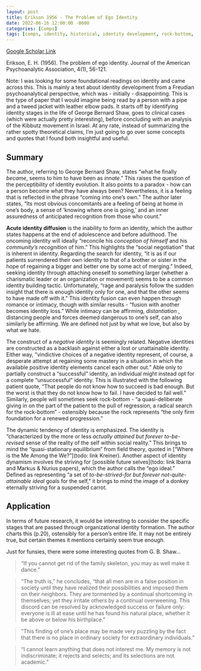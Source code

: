 ```yaml
---
layout: post
title: Erikson 1956 - The Problem of Ego Identity
date: 2022-06-16 12:00:00 -0600
categories: [Comps]
tags: [comps, identity, historical, identity development, rock-bottom, comps]
---
```

[Google Scholar Link](https://scholar.google.com/scholar?hl=en&as_sdt=0%2C45&q=erikson+problem+of+ego+identity&btnG=&oq=erikson+problem+of+)

Erikson, E. H. (1956). The problem of ego identity. Journal of the American Psychoanalytic Association, 4(1), 56-121.

Note: I was looking for some foundational readings on identity and came across this.  This is mainly a text about identity development from a Freudian psychoanalytical perspective, which was - initially - disappointing.  This is the type of paper that I would imagine being read by a person with a pipe and a tweed jacket with leather elbow pads.  It starts off by identifying identity stages in the life of George Bernard Shaw, goes to clinical cases (which were actually pretty interesting), before concluding with an analysis of the Kibbutz movement in Israel.  At any rate, instead of summarizing the rather spotty theoretical claims, I’m just going to go over some concepts and quotes that I found both insightful and useful.

## Summary
The author, referring to George Bernard Shaw, states “what he finally _became_, seems to him to have been as _innate_.”  This raises the question of the perceptibility of identity evolution.  It also points to a paradox - how can a person become what they have always been?  Nevertheless, it is a feeling that is reflected in the phrase “coming into one’s own.”  The author later states, “Its most obvious concomitants are a feeling of being at home in one’s body, a sense of ‘knowing where one is going,’ and an inner assuredness of anticipated recognition from those who count.”

**Acute identity diffusion** is the inability to form an identity, which the author states happens at the end of adolescence and before adulthood.  The oncoming identity will ideally “reconcile his _conception of himself_ and his _community’s recognition_ of him.”  This highlights the “social negotiation” that is inherent in identity.  Regarding the search for identity, “it is as if our patients surrendered their own identity to that of a brother or sister in the hope of regaining a bigger and better one by some act of merging.”  Indeed, seeking identity through attaching oneself to something larger (whether a charismatic leader or an organization or movement) seems to be a common identity building tactic.  Unfortunately, “rage and paralysis follow the sudden insight that there is enough identity only for one, and that the other seems to have made off with it.”  This identity fusion can even happen through romance or intimacy, though with similar results - “fusion with another becomes identity loss.”  While intimacy can be affirming, _distantiation_ , distancing people and forces deemed dangerous to one’s self, can also similarly be affirming.  We are defined not just by what we love, but also by what we hate.

The construct of a _negative identity_ is seemingly related.  Negative identities are constructed as a backlash against either a lost or unattainable identity.  Either way, ”vindictive choices of a negative identity represent, of course, a desperate attempt at regaining some mastery in a situation in which the available positive identity elements cancel each other out.”  Able only to partially construct a “successful” identity, an individual might instead opt for a complete “unsuccessful” identity.  This is illustrated with the following patient quote, “That people do not know how to succeed is bad enough. But the worst is that they do not know how to fail. I have decided to fail well.”  Similarly, people will sometimes seek rock-bottom - “a quasi-deliberate giving in on the part of the patient to the pull of regression, a radical search for the rock-bottom” - ostensibly because the rock represents “the only firm foundation for a renewed progression.”

The dynamic tendency of identity is emphasized.  The identity is “characterized by the
more or less _actually attained but forever to-be-revised_ sense of the reality of the self within social reality.”  This brings to mind the “quasi-stationary equilibrium” from field theory, quoted in [“Where is the Me Among the We?”](todo: link Kreiner).  Another aspect of identity dynamism involves the striving for [possible future selves](todo: link Ibarra and Markus & Nurius papers), which the author calls the “ego ideal.”  Defined as representing “a set of _to-be-strived-for but forever not-quite-attainable ideal_ goals for the self,” it brings to mind the image of a donkey eternally striving for a suspended carrot.

## Application
In terms of future research, it would be interesting to consider the specific stages that are passed through organizational identity formation.  The author charts this (p.20), ostensibly for a person’s entire life.  It may not be entirely true, but certain themes it mentions certainly seem true enough.

Just for funsies, there were some interesting quotes from G. B. Shaw…
>“If you cannot get rid of the family skeleton, you may as well make it dance.”

>“The truth is,” he concludes, “that all men are in a false position in society until they have realized their possibilities and imposed them on their neighbors. They are tormented by a continual shortcoming in themselves; yet they irritate others by a continual overweening. This discord can be resolved by acknowledged success or failure only: everyone is ill at ease until he has found his natural place, whether it be above or below his birthplace.”

>”This finding of one’s place may be made very puzzling by the fact that there is no place in ordinary society for extraordinary individuals.”

>“I cannot learn anything that does not interest me. My memory is not indiscriminate; it rejects and selects; and its selections are not academic.”